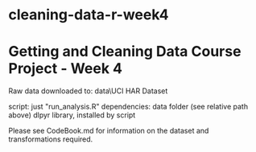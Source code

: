 # cleaning-data-r-week4
# Getting and Cleaning Data Course Project - Week 4 

Raw data downloaded to:			data\UCI HAR Dataset

script:			just "run_analysis.R"
dependencies:	data folder (see relative path above)
				dlpyr library, installed by script

Please see CodeBook.md for information on the dataset and transformations required.